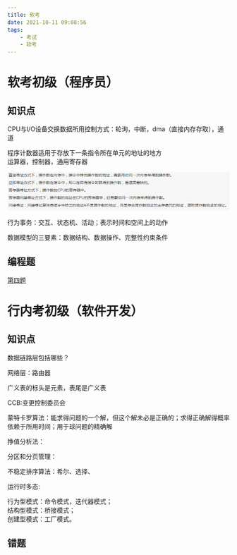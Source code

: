 ```yaml
---
title: 软考
date: 2021-10-11 09:08:56
tags:
    - 考试
    - 软考
---
```


# 软考初级（程序员）

## 知识点

CPU与I/O设备交换数据所用控制方式：轮询，中断，dma（直接内存存取），通道  

程序计数器适用于存放下一条指令所在单元的地址的地方  
运算器，控制器，通用寄存器  

![操作数](软考\操作数的地址放在寄存器中的方式.PNG)

行为事务：交互、状态机、活动；表示时间和空间上的动作

数据模型的三要素：数据结构、数据操作、完整性约束条件



## 编程题

[第四题](软考\2019later_4.cpp)

# 行内考初级（软件开发）

## 知识点

数据链路层包括哪些？

网络层：路由器

广义表的标头是元素，表尾是广义表

CCB:变更控制委员会

蒙特卡罗算法：能求得问题的一个解，但这个解未必是正确的；求得正确解得概率依赖于所用时间；用于球问题的精确解

挣值分析法：

分区和分页管理：

不稳定排序算法：希尔、选择、

运行时多态:

行为型模式：命令模式，迭代器模式；  
结构型模式：桥接模式；  
创建型模式：工厂模式。

## 错题

